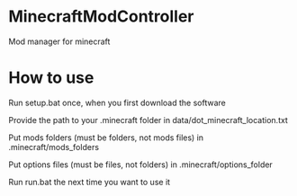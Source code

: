 # MinecraftModController
Mod manager for minecraft

# How to use
Run setup.bat once, when you first download the software

Provide the path to your .minecraft folder in data/dot_minecraft_location.txt

Put mods folders (must be folders, not mods files) in .minecraft/mods_folders

Put options files (must be files, not folders) in .minecraft/options_folder

Run run.bat the next time you want to use it
